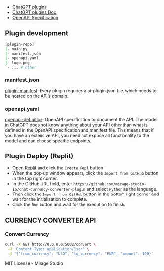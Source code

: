 - [ChatGPT plugins](https://openai.com/blog/chatgpt-plugins)
- [ChatGPT plugins Doc](https://platform.openai.com/docs/plugins/introduction)
- [OpenAPI Specification](https://swagger.io/specification)


## Plugin development

```bash
[plugin-repo]
|- main.py
|- manifest.json
|- openapi.yaml
|- logo.png
`- ... # other
```

### manifest.json

[plugin-manifest](https://platform.openai.com/docs/plugins/getting-started/plugin-manifest): Every plugin requires a ai-plugin.json file, which needs to be hosted on the API’s domain.

### openapi.yaml

[openapi-definition](https://platform.openai.com/docs/plugins/getting-started/openapi-definition): OpenAPI specification to document the API. The model in ChatGPT does not know anything about your API other than what is defined in the OpenAPI specification and manifest file. This means that if you have an extensive API, you need not expose all functionality to the model and can choose specific endpoints.

## Plugin Deploy (Replit)

- Open [Replit](https://replit.com) and click the `Create Repl` button.
- When the pop-up window appears, click the `Import from GitHub` button in the top right corner.
- In the GitHub URL field, enter `https://github.com/mirage-studio-io/chat-currency-converter-plugin` and select `Python` as the language.
- Then click the `Import from GitHub` button in the bottom right corner and wait for the initialization to complete.
- Click the `Run` button and wait for the execution to finish.

<!-- ## Local Development

```bash
# install dependencies
poetry install

# run the service
poetry run python main.py
``` -->

## CURRENCY CONVERTER API

### Convert Currency
```bash
curl -X GET http://0.0.0.0:5002/convert \
 -H 'Content-Type: application/json' \
 -d '{"from_currency": "USD", "to_currency": "EUR", "amount": 100}'
```


MIT License - Mirage Studio
